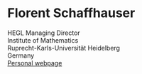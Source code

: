 # Florent Schaffhauser

HEGL Managing Director  
Institute of Mathematics  
Ruprecht-Karls-Universität Heidelberg  
Germany  
[Personal webpage](https://matematiflo.github.io)
